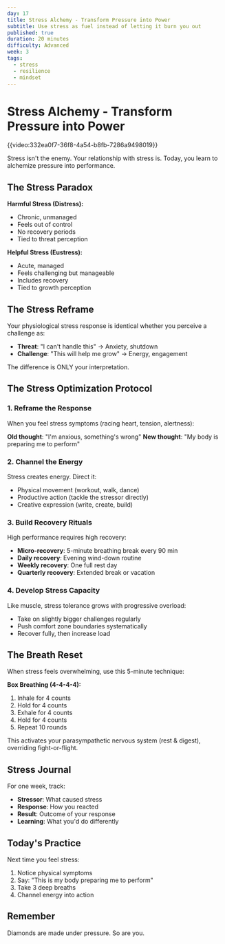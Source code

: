```yaml
---
day: 17
title: Stress Alchemy - Transform Pressure into Power
subtitle: Use stress as fuel instead of letting it burn you out
published: true
duration: 20 minutes
difficulty: Advanced
week: 3
tags:
  - stress
  - resilience
  - mindset
---
```


# Stress Alchemy - Transform Pressure into Power

{{video:332ea0f7-36f8-4a54-b8fb-7286a9498019}}

Stress isn't the enemy. Your relationship with stress is. Today, you learn to alchemize pressure into performance.

## The Stress Paradox

**Harmful Stress (Distress):**
- Chronic, unmanaged
- Feels out of control
- No recovery periods
- Tied to threat perception

**Helpful Stress (Eustress):**
- Acute, managed
- Feels challenging but manageable
- Includes recovery
- Tied to growth perception

## The Stress Reframe

Your physiological stress response is identical whether you perceive a challenge as:
- **Threat**: "I can't handle this" → Anxiety, shutdown
- **Challenge**: "This will help me grow" → Energy, engagement

The difference is ONLY your interpretation.

## The Stress Optimization Protocol

### 1. Reframe the Response
When you feel stress symptoms (racing heart, tension, alertness):

**Old thought**: "I'm anxious, something's wrong"
**New thought**: "My body is preparing me to perform"

### 2. Channel the Energy
Stress creates energy. Direct it:
- Physical movement (workout, walk, dance)
- Productive action (tackle the stressor directly)
- Creative expression (write, create, build)

### 3. Build Recovery Rituals
High performance requires high recovery:
- **Micro-recovery**: 5-minute breathing break every 90 min
- **Daily recovery**: Evening wind-down routine
- **Weekly recovery**: One full rest day
- **Quarterly recovery**: Extended break or vacation

### 4. Develop Stress Capacity
Like muscle, stress tolerance grows with progressive overload:
- Take on slightly bigger challenges regularly
- Push comfort zone boundaries systematically
- Recover fully, then increase load

## The Breath Reset

When stress feels overwhelming, use this 5-minute technique:

**Box Breathing (4-4-4-4):**
1. Inhale for 4 counts
2. Hold for 4 counts
3. Exhale for 4 counts
4. Hold for 4 counts
5. Repeat 10 rounds

This activates your parasympathetic nervous system (rest & digest), overriding fight-or-flight.

## Stress Journal

For one week, track:
- **Stressor**: What caused stress
- **Response**: How you reacted
- **Result**: Outcome of your response
- **Learning**: What you'd do differently

## Today's Practice

Next time you feel stress:
1. Notice physical symptoms
2. Say: "This is my body preparing me to perform"
3. Take 3 deep breaths
4. Channel energy into action

## Remember

Diamonds are made under pressure. So are you.
